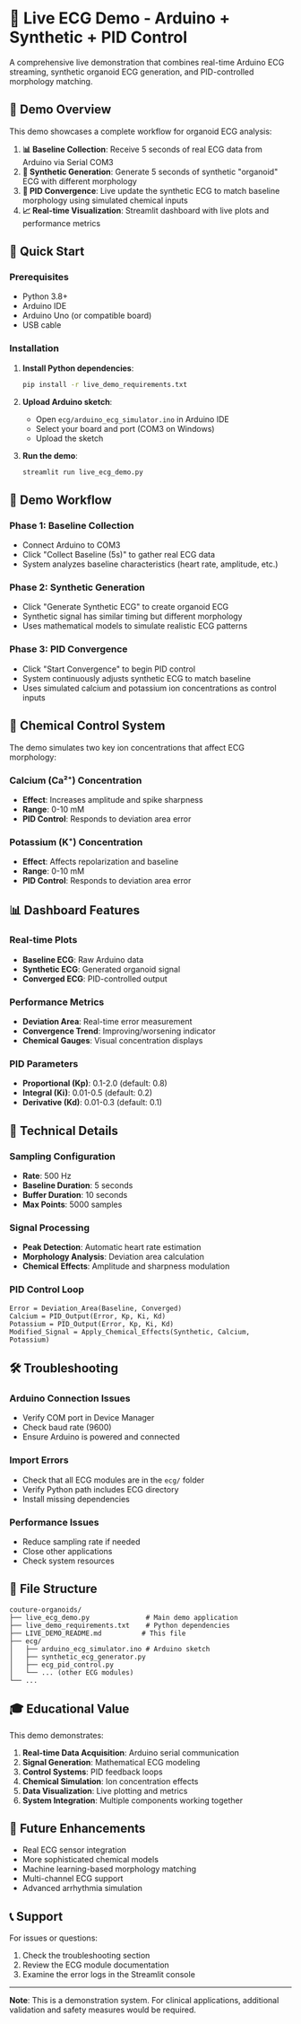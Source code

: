 # 🎯 Live ECG Demo - Arduino + Synthetic + PID Control

A comprehensive live demonstration that combines real-time Arduino ECG streaming, synthetic organoid ECG generation, and PID-controlled morphology matching.

## 🎯 Demo Overview

This demo showcases a complete workflow for organoid ECG analysis:

1. **📊 Baseline Collection**: Receive 5 seconds of real ECG data from Arduino via Serial COM3
2. **🧬 Synthetic Generation**: Generate 5 seconds of synthetic "organoid" ECG with different morphology
3. **🎯 PID Convergence**: Live update the synthetic ECG to match baseline morphology using simulated chemical inputs
4. **📈 Real-time Visualization**: Streamlit dashboard with live plots and performance metrics

## 🚀 Quick Start

### Prerequisites

- Python 3.8+
- Arduino IDE
- Arduino Uno (or compatible board)
- USB cable

### Installation

1. **Install Python dependencies**:
   ```bash
   pip install -r live_demo_requirements.txt
   ```

2. **Upload Arduino sketch**:
   - Open `ecg/arduino_ecg_simulator.ino` in Arduino IDE
   - Select your board and port (COM3 on Windows)
   - Upload the sketch

3. **Run the demo**:
   ```bash
   streamlit run live_ecg_demo.py
   ```

## 🔧 Demo Workflow

### Phase 1: Baseline Collection
- Connect Arduino to COM3
- Click "Collect Baseline (5s)" to gather real ECG data
- System analyzes baseline characteristics (heart rate, amplitude, etc.)

### Phase 2: Synthetic Generation
- Click "Generate Synthetic ECG" to create organoid ECG
- Synthetic signal has similar timing but different morphology
- Uses mathematical models to simulate realistic ECG patterns

### Phase 3: PID Convergence
- Click "Start Convergence" to begin PID control
- System continuously adjusts synthetic ECG to match baseline
- Uses simulated calcium and potassium ion concentrations as control inputs

## 🧪 Chemical Control System

The demo simulates two key ion concentrations that affect ECG morphology:

### Calcium (Ca²⁺) Concentration
- **Effect**: Increases amplitude and spike sharpness
- **Range**: 0-10 mM
- **PID Control**: Responds to deviation area error

### Potassium (K⁺) Concentration  
- **Effect**: Affects repolarization and baseline
- **Range**: 0-10 mM
- **PID Control**: Responds to deviation area error

## 📊 Dashboard Features

### Real-time Plots
- **Baseline ECG**: Raw Arduino data
- **Synthetic ECG**: Generated organoid signal
- **Converged ECG**: PID-controlled output

### Performance Metrics
- **Deviation Area**: Real-time error measurement
- **Convergence Trend**: Improving/worsening indicator
- **Chemical Gauges**: Visual concentration displays

### PID Parameters
- **Proportional (Kp)**: 0.1-2.0 (default: 0.8)
- **Integral (Ki)**: 0.01-0.5 (default: 0.2)  
- **Derivative (Kd)**: 0.01-0.3 (default: 0.1)

## 🔬 Technical Details

### Sampling Configuration
- **Rate**: 500 Hz
- **Baseline Duration**: 5 seconds
- **Buffer Duration**: 10 seconds
- **Max Points**: 5000 samples

### Signal Processing
- **Peak Detection**: Automatic heart rate estimation
- **Morphology Analysis**: Deviation area calculation
- **Chemical Effects**: Amplitude and sharpness modulation

### PID Control Loop
```
Error = Deviation_Area(Baseline, Converged)
Calcium = PID_Output(Error, Kp, Ki, Kd)
Potassium = PID_Output(Error, Kp, Ki, Kd)
Modified_Signal = Apply_Chemical_Effects(Synthetic, Calcium, Potassium)
```

## 🛠️ Troubleshooting

### Arduino Connection Issues
- Verify COM port in Device Manager
- Check baud rate (9600)
- Ensure Arduino is powered and connected

### Import Errors
- Check that all ECG modules are in the `ecg/` folder
- Verify Python path includes ECG directory
- Install missing dependencies

### Performance Issues
- Reduce sampling rate if needed
- Close other applications
- Check system resources

## 📁 File Structure

```
couture-organoids/
├── live_ecg_demo.py              # Main demo application
├── live_demo_requirements.txt    # Python dependencies
├── LIVE_DEMO_README.md          # This file
├── ecg/
│   ├── arduino_ecg_simulator.ino # Arduino sketch
│   ├── synthetic_ecg_generator.py
│   ├── ecg_pid_control.py
│   └── ... (other ECG modules)
└── ...
```

## 🎓 Educational Value

This demo demonstrates:

1. **Real-time Data Acquisition**: Arduino serial communication
2. **Signal Generation**: Mathematical ECG modeling
3. **Control Systems**: PID feedback loops
4. **Chemical Simulation**: Ion concentration effects
5. **Data Visualization**: Live plotting and metrics
6. **System Integration**: Multiple components working together

## 🔮 Future Enhancements

- Real ECG sensor integration
- More sophisticated chemical models
- Machine learning-based morphology matching
- Multi-channel ECG support
- Advanced arrhythmia simulation

## 📞 Support

For issues or questions:
1. Check the troubleshooting section
2. Review the ECG module documentation
3. Examine the error logs in the Streamlit console

---

**Note**: This is a demonstration system. For clinical applications, additional validation and safety measures would be required. 